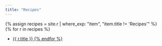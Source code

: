 ```yaml
---
title: "Recipes"
---
```


{% assign recipes = site.r | where_exp: "item", "item.title != 'Recipes'" %}
{% for r in recipes %}
- <a href="{{ r.url }}">{{ r.title }}
{% endfor %}
